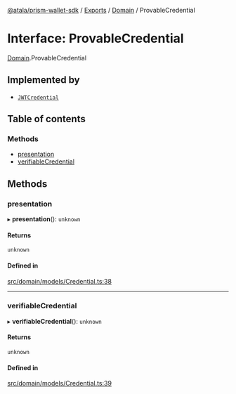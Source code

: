 [@atala/prism-wallet-sdk](../README.md) / [Exports](../modules.md) / [Domain](../modules/Domain.md) / ProvableCredential

# Interface: ProvableCredential

[Domain](../modules/Domain.md).ProvableCredential

## Implemented by

- [`JWTCredential`](../classes/JWTCredential.md)

## Table of contents

### Methods

- [presentation](Domain.ProvableCredential.md#presentation)
- [verifiableCredential](Domain.ProvableCredential.md#verifiablecredential)

## Methods

### presentation

▸ **presentation**(): `unknown`

#### Returns

`unknown`

#### Defined in

[src/domain/models/Credential.ts:38](https://github.com/input-output-hk/atala-prism-wallet-sdk-ts/blob/1ffdae52df023bad4ba1a76cf6d76793dfc29b80/src/domain/models/Credential.ts#L38)

___

### verifiableCredential

▸ **verifiableCredential**(): `unknown`

#### Returns

`unknown`

#### Defined in

[src/domain/models/Credential.ts:39](https://github.com/input-output-hk/atala-prism-wallet-sdk-ts/blob/1ffdae52df023bad4ba1a76cf6d76793dfc29b80/src/domain/models/Credential.ts#L39)
